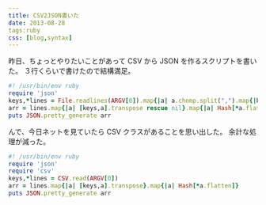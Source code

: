 ```yaml
---
title: CSV2JSON書いた
date: 2013-08-28
tags:ruby
css: [blog,syntax]
---
```


昨日、ちょっとやりたいことがあって CSV から JSON を作るスクリプトを書いた。
３行くらいで書けたので結構満足。

```ruby
#! /usr/bin/env ruby
require 'json'
keys,*lines = File.readlines(ARGV[0]).map{|a| a.chomp.split(",").map{|b| b.gsub("\\n","\n")}}
arr = lines.map{|a| [keys,a].transpose rescue nil}.map{|a| Hash[*a.flatten]}
puts JSON.pretty_generate arr
```

んで、今日ネットを見ていたら CSV クラスがあることを思い出した。
余計な処理が減った。

```ruby
#! /usr/bin/env ruby
require 'json'
require 'csv'
keys,*lines = CSV.read(ARGV[0])
arr = lines.map{|a| [keys,a].transpose}.map{|a| Hash[*a.flatten]}
puts JSON.pretty_generate arr
```

